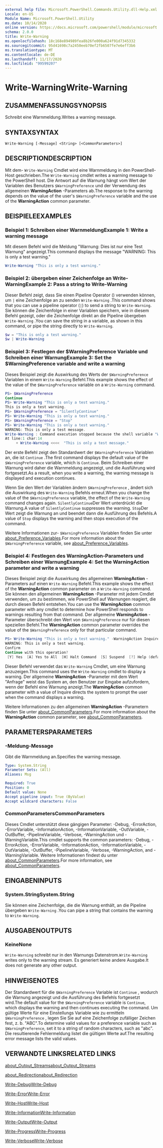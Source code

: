 ```yaml
---
external help file: Microsoft.PowerShell.Commands.Utility.dll-Help.xml
Locale: en-US
Module Name: Microsoft.PowerShell.Utility
ms.date: 10/14/2020
online version: https://docs.microsoft.com/powershell/module/microsoft.powershell.utility/write-warning?view=powershell-7.2&WT.mc_id=ps-gethelp
schema: 2.0.0
title: Write-Warning
ms.openlocfilehash: 18c168e894989fea8b26fe000a624f91d7345332
ms.sourcegitcommit: 95d41698c7a2450eeb70ef2fb6507fe7e6eff3b6
ms.translationtype: MT
ms.contentlocale: de-DE
ms.lasthandoff: 11/17/2020
ms.locfileid: "99599207"
---
```

# <span data-ttu-id="85a23-102">Write-Warning</span><span class="sxs-lookup"><span data-stu-id="85a23-102">Write-Warning</span></span>

## <span data-ttu-id="85a23-103">ZUSAMMENFASSUNG</span><span class="sxs-lookup"><span data-stu-id="85a23-103">SYNOPSIS</span></span>
<span data-ttu-id="85a23-104">Schreibt eine Warnmeldung.</span><span class="sxs-lookup"><span data-stu-id="85a23-104">Writes a warning message.</span></span>

## <span data-ttu-id="85a23-105">SYNTAX</span><span class="sxs-lookup"><span data-stu-id="85a23-105">SYNTAX</span></span>

```
Write-Warning [-Message] <String> [<CommonParameters>]
```

## <span data-ttu-id="85a23-106">DESCRIPTION</span><span class="sxs-lookup"><span data-stu-id="85a23-106">DESCRIPTION</span></span>

<span data-ttu-id="85a23-107">Mit dem- `Write-Warning` Cmdlet wird eine Warnmeldung in den PowerShell-Host geschrieben.</span><span class="sxs-lookup"><span data-stu-id="85a23-107">The `Write-Warning` cmdlet writes a warning message to the PowerShell host.</span></span> <span data-ttu-id="85a23-108">Die Antwort auf die Warnung hängt vom Wert der Variablen des Benutzers `$WarningPreference` und der Verwendung des allgemeinen **WarningAction** -Parameters ab.</span><span class="sxs-lookup"><span data-stu-id="85a23-108">The response to the warning depends on the value of the user's `$WarningPreference` variable and the use of the **WarningAction** common parameter.</span></span>

## <span data-ttu-id="85a23-109">BEISPIELE</span><span class="sxs-lookup"><span data-stu-id="85a23-109">EXAMPLES</span></span>

### <span data-ttu-id="85a23-110">Beispiel 1: Schreiben einer Warnmeldung</span><span class="sxs-lookup"><span data-stu-id="85a23-110">Example 1: Write a warning message</span></span>

<span data-ttu-id="85a23-111">Mit diesem Befehl wird die Meldung "Warnung: Dies ist nur eine Test Warnung" angezeigt.</span><span class="sxs-lookup"><span data-stu-id="85a23-111">This command displays the message "WARNING: This is only a test warning."</span></span>

```powershell
Write-Warning "This is only a test warning."
```

### <span data-ttu-id="85a23-112">Beispiel 2: übergeben einer Zeichenfolge an Write-Warning</span><span class="sxs-lookup"><span data-stu-id="85a23-112">Example 2: Pass a string to Write-Warning</span></span>

<span data-ttu-id="85a23-113">Dieser Befehl zeigt, dass Sie einen Pipeline Operator () verwenden können, um `|` eine Zeichenfolge an zu senden `Write-Warning` .</span><span class="sxs-lookup"><span data-stu-id="85a23-113">This command shows that you can use a pipeline operator (`|`) to send a string to `Write-Warning`.</span></span>
<span data-ttu-id="85a23-114">Sie können die Zeichenfolge in einer Variablen speichern, wie in diesem Befehl gezeigt, oder die Zeichenfolge direkt an die Pipeline übergeben `Write-Warning` .</span><span class="sxs-lookup"><span data-stu-id="85a23-114">You can save the string in a variable, as shown in this command, or pipe the string directly to `Write-Warning`.</span></span>

```powershell
$w = "This is only a test warning."
$w | Write-Warning
```

### <span data-ttu-id="85a23-115">Beispiel 3: Festlegen der $WarningPreference Variable und Schreiben einer Warnung</span><span class="sxs-lookup"><span data-stu-id="85a23-115">Example 3: Set the $WarningPreference variable and write a warning</span></span>

<span data-ttu-id="85a23-116">Dieses Beispiel zeigt die Auswirkung des Werts der `$WarningPreference` Variablen in einem `Write-Warning` Befehl.</span><span class="sxs-lookup"><span data-stu-id="85a23-116">This example shows the effect of the value of the `$WarningPreference` variable on a `Write-Warning` command.</span></span>

```powershell
PS> $WarningPreference
Continue
PS> Write-Warning "This is only a test warning."
This is only a test warning.
PS> $WarningPreference = "SilentlyContinue"
PS> Write-Warning "This is only a test warning."
PS> $WarningPreference = "Stop"
PS> Write-Warning "This is only a test warning."
WARNING: This is only a test message.
Write-Warning : Command execution stopped because the shell variable "WarningPreference" is set to Stop.
At line:1 char:14
     + Write-Warning <<<<  "This is only a test message."
```

<span data-ttu-id="85a23-117">Der erste Befehl zeigt den Standardwert der `$WarningPreference` Variablen an, die ist `Continue` .</span><span class="sxs-lookup"><span data-stu-id="85a23-117">The first command displays the default value of the `$WarningPreference` variable, which is `Continue`.</span></span> <span data-ttu-id="85a23-118">Beim Schreiben einer Warnung wird daher die Warnmeldung angezeigt, und die Ausführung wird fortgesetzt.</span><span class="sxs-lookup"><span data-stu-id="85a23-118">As a result, when you write a warning, the warning message is displayed and execution continues.</span></span>

<span data-ttu-id="85a23-119">Wenn Sie den Wert der Variablen ändern `$WarningPreference` , ändert sich die Auswirkung des `Write-Warning` Befehls erneut.</span><span class="sxs-lookup"><span data-stu-id="85a23-119">When you change the value of the `$WarningPreference` variable, the effect of the `Write-Warning` command changes again.</span></span> <span data-ttu-id="85a23-120">`SilentlyContinue`Der Wert unterdrückt die Warnung.</span><span class="sxs-lookup"><span data-stu-id="85a23-120">A value of `SilentlyContinue` suppresses the warning.</span></span> <span data-ttu-id="85a23-121">`Stop`Der Wert zeigt die Warnung an und beendet dann die Ausführung des Befehls.</span><span class="sxs-lookup"><span data-stu-id="85a23-121">A value of `Stop` displays the warning and then stops execution of the command.</span></span>

<span data-ttu-id="85a23-122">Weitere Informationen zur- `$WarningPreference` Variablen finden Sie unter [about_Preference_Variables](../Microsoft.Powershell.Core/About/about_Preference_Variables.md).</span><span class="sxs-lookup"><span data-stu-id="85a23-122">For more information about the `$WarningPreference` variable, see [about_Preference_Variables](../Microsoft.Powershell.Core/About/about_Preference_Variables.md).</span></span>

### <span data-ttu-id="85a23-123">Beispiel 4: Festlegen des WarningAction-Parameters und Schreiben einer Warnung</span><span class="sxs-lookup"><span data-stu-id="85a23-123">Example 4: Set the WarningAction parameter and write a warning</span></span>

<span data-ttu-id="85a23-124">Dieses Beispiel zeigt die Auswirkung des allgemeinen **WarningAction** -Parameters auf einen `Write-Warning` Befehl.</span><span class="sxs-lookup"><span data-stu-id="85a23-124">This example shows the effect of the **WarningAction** common parameter on a `Write-Warning` command.</span></span> <span data-ttu-id="85a23-125">Sie können den allgemeinen **WarningAction** -Parameter mit jedem Cmdlet verwenden, um zu bestimmen, wie PowerShell auf Warnungen reagiert, die durch diesen Befehl entstehen.</span><span class="sxs-lookup"><span data-stu-id="85a23-125">You can use the **WarningAction** common parameter with any cmdlet to determine how PowerShell responds to warnings resulting from that command.</span></span> <span data-ttu-id="85a23-126">Der allgemeine **WarningAction** -Parameter überschreibt den Wert von `$WarningPreference` nur für diesen speziellen Befehl.</span><span class="sxs-lookup"><span data-stu-id="85a23-126">The **WarningAction** common parameter overrides the value of the `$WarningPreference` only for that particular command.</span></span>

```powershell
PS> Write-Warning "This is only a test warning." -WarningAction Inquire
WARNING: This is only a test warning.
Confirm
Continue with this operation?
 [Y] Yes  [A] Yes to All  [H] Halt Command  [S] Suspend  [?] Help (default is "Y"):
```

<span data-ttu-id="85a23-127">Dieser Befehl verwendet das `Write-Warning` Cmdlet, um eine Warnung anzuzeigen.</span><span class="sxs-lookup"><span data-stu-id="85a23-127">This command uses the `Write-Warning` cmdlet to display a warning.</span></span> <span data-ttu-id="85a23-128">Der allgemeine **WarningAction** -Parameter mit dem Wert "Anfrage" weist das System an, den Benutzer zur Eingabe aufzufordern, wenn der Befehl eine Warnung anzeigt.</span><span class="sxs-lookup"><span data-stu-id="85a23-128">The **WarningAction** common parameter with a value of Inquire directs the system to prompt the user when the command displays a warning.</span></span>

<span data-ttu-id="85a23-129">Weitere Informationen zu den allgemeinen **WarningAction** -Parametern finden Sie unter [about_CommonParameters](../Microsoft.Powershell.Core/About/about_CommonParameters.md).</span><span class="sxs-lookup"><span data-stu-id="85a23-129">For more information about the **WarningAction** common parameter, see [about_CommonParameters](../Microsoft.Powershell.Core/About/about_CommonParameters.md).</span></span>

## <span data-ttu-id="85a23-130">PARAMETERS</span><span class="sxs-lookup"><span data-stu-id="85a23-130">PARAMETERS</span></span>

### <span data-ttu-id="85a23-131">-Meldung</span><span class="sxs-lookup"><span data-stu-id="85a23-131">-Message</span></span>
<span data-ttu-id="85a23-132">Gibt die Warnmeldung an.</span><span class="sxs-lookup"><span data-stu-id="85a23-132">Specifies the warning message.</span></span>

```yaml
Type: System.String
Parameter Sets: (All)
Aliases: Msg

Required: True
Position: 0
Default value: None
Accept pipeline input: True (ByValue)
Accept wildcard characters: False
```

### <span data-ttu-id="85a23-133">CommonParameters</span><span class="sxs-lookup"><span data-stu-id="85a23-133">CommonParameters</span></span>

<span data-ttu-id="85a23-134">Dieses Cmdlet unterstützt diese gängigen Parameter: -Debug, -ErrorAction, -ErrorVariable, -InformationAction, -InformationVariable, -OutVariable, -OutBuffer, -PipelineVariable, -Verbose, -WarningAction und -WarningVariable.</span><span class="sxs-lookup"><span data-stu-id="85a23-134">This cmdlet supports the common parameters: -Debug, -ErrorAction, -ErrorVariable, -InformationAction, -InformationVariable, -OutVariable, -OutBuffer, -PipelineVariable, -Verbose, -WarningAction, and -WarningVariable.</span></span> <span data-ttu-id="85a23-135">Weitere Informationen findest du unter [about_CommonParameters](https://go.microsoft.com/fwlink/?LinkID=113216).</span><span class="sxs-lookup"><span data-stu-id="85a23-135">For more information, see [about_CommonParameters](https://go.microsoft.com/fwlink/?LinkID=113216).</span></span>

## <span data-ttu-id="85a23-136">EINGABEN</span><span class="sxs-lookup"><span data-stu-id="85a23-136">INPUTS</span></span>

### <span data-ttu-id="85a23-137">System.String</span><span class="sxs-lookup"><span data-stu-id="85a23-137">System.String</span></span>

<span data-ttu-id="85a23-138">Sie können eine Zeichenfolge, die die Warnung enthält, an die Pipeline übergeben `Write-Warning` .</span><span class="sxs-lookup"><span data-stu-id="85a23-138">You can pipe a string that contains the warning to `Write-Warning`.</span></span>

## <span data-ttu-id="85a23-139">AUSGABEN</span><span class="sxs-lookup"><span data-stu-id="85a23-139">OUTPUTS</span></span>

### <span data-ttu-id="85a23-140">Keine</span><span class="sxs-lookup"><span data-stu-id="85a23-140">None</span></span>

<span data-ttu-id="85a23-141">`Write-Warning` schreibt nur in den Warnungs Datenstrom.</span><span class="sxs-lookup"><span data-stu-id="85a23-141">`Write-Warning` writes only to the warning stream.</span></span> <span data-ttu-id="85a23-142">Es generiert keine andere Ausgabe.</span><span class="sxs-lookup"><span data-stu-id="85a23-142">It does not generate any other output.</span></span>

## <span data-ttu-id="85a23-143">HINWEISE</span><span class="sxs-lookup"><span data-stu-id="85a23-143">NOTES</span></span>

<span data-ttu-id="85a23-144">Der Standardwert für die `$WarningPreference` Variable ist `Continue` , wodurch die Warnung angezeigt und die Ausführung des Befehls fortgesetzt wird.</span><span class="sxs-lookup"><span data-stu-id="85a23-144">The default value for the `$WarningPreference` variable is `Continue`, which displays the warning and then continues executing the command.</span></span> <span data-ttu-id="85a23-145">Um gültige Werte für eine Einstellungs Variable wie zu ermitteln `$WarningPreference` , legen Sie Sie auf eine Zeichenfolge zufälliger Zeichen fest, z. b. "ABC".</span><span class="sxs-lookup"><span data-stu-id="85a23-145">To determine valid values for a preference variable such as `$WarningPreference`, set it to a string of random characters, such as "abc".</span></span> <span data-ttu-id="85a23-146">Die resultierende Fehlermeldung listet die gültigen Werte auf.</span><span class="sxs-lookup"><span data-stu-id="85a23-146">The resulting error message lists the valid values.</span></span>

## <span data-ttu-id="85a23-147">VERWANDTE LINKS</span><span class="sxs-lookup"><span data-stu-id="85a23-147">RELATED LINKS</span></span>

[<span data-ttu-id="85a23-148">about_Output_Streams</span><span class="sxs-lookup"><span data-stu-id="85a23-148">about_Output_Streams</span></span>](../Microsoft.PowerShell.Core/About/about_Output_Streams.md)

[<span data-ttu-id="85a23-149">about_Redirection</span><span class="sxs-lookup"><span data-stu-id="85a23-149">about_Redirection</span></span>](../Microsoft.PowerShell.Core/About/about_Redirection.md)

[<span data-ttu-id="85a23-150">Write-Debug</span><span class="sxs-lookup"><span data-stu-id="85a23-150">Write-Debug</span></span>](Write-Debug.md)

[<span data-ttu-id="85a23-151">Write-Error</span><span class="sxs-lookup"><span data-stu-id="85a23-151">Write-Error</span></span>](Write-Error.md)

[<span data-ttu-id="85a23-152">Write-Host</span><span class="sxs-lookup"><span data-stu-id="85a23-152">Write-Host</span></span>](Write-Host.md)

[<span data-ttu-id="85a23-153">Write-Information</span><span class="sxs-lookup"><span data-stu-id="85a23-153">Write-Information</span></span>](Write-Information.md)

[<span data-ttu-id="85a23-154">Write-Output</span><span class="sxs-lookup"><span data-stu-id="85a23-154">Write-Output</span></span>](Write-Output.md)

[<span data-ttu-id="85a23-155">Write-Progress</span><span class="sxs-lookup"><span data-stu-id="85a23-155">Write-Progress</span></span>](Write-Progress.md)

[<span data-ttu-id="85a23-156">Write-Verbose</span><span class="sxs-lookup"><span data-stu-id="85a23-156">Write-Verbose</span></span>](Write-Verbose.md)
